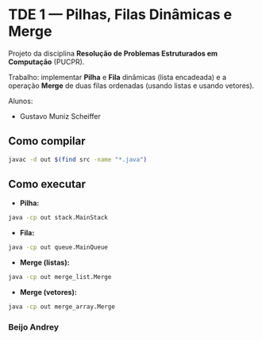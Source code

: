 # TDE 1 — Pilhas, Filas Dinâmicas e Merge

Projeto da disciplina **Resolução de Problemas Estruturados em Computação** (PUCPR).

Trabalho: implementar **Pilha** e **Fila** dinâmicas (lista encadeada) e a operação **Merge** de duas filas ordenadas (usando listas e usando vetores).

Alunos:
- Gustavo Muniz Scheiffer

## Como compilar

```bash
javac -d out $(find src -name "*.java")
```

## Como executar

* **Pilha:**

```bash
java -cp out stack.MainStack
```

* **Fila:**

```bash
java -cp out queue.MainQueue
```

* **Merge (listas):**

```bash
java -cp out merge_list.Merge
```

* **Merge (vetores):**

```bash
java -cp out merge_array.Merge
```

### Beijo Andrey
